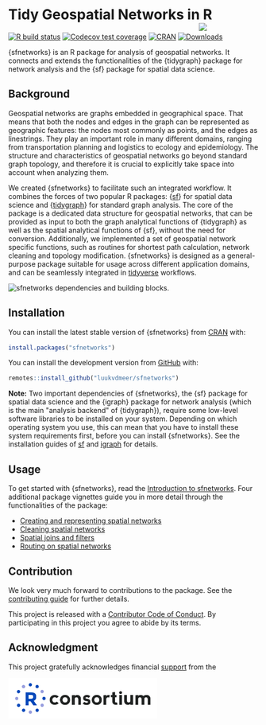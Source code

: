 # Tidy Geospatial Networks in R <img src="man/figures/logo.png" align="right" width="120" />

<!-- badges: start -->

[![R build status](https://github.com/luukvdmeer/sfnetworks/workflows/R-CMD-check/badge.svg)](https://github.com/luukvdmeer/sfnetworks/actions)
[![Codecov test coverage](https://codecov.io/gh/luukvdmeer/sfnetworks/branch/master/graph/badge.svg)](https://app.codecov.io/gh/luukvdmeer/sfnetworks)
[![CRAN](https://www.r-pkg.org/badges/version/sfnetworks)](https://cran.r-project.org/package=sfnetworks)
[![Downloads](https://cranlogs.r-pkg.org/badges/sfnetworks)](https://cran.r-project.org/package=sfnetworks)

<!-- badges: end -->

{sfnetworks} is an R package for analysis of geospatial networks. It connects and extends the functionalities of the {tidygraph} package for network analysis and the {sf} package for spatial data science.

## Background

Geospatial networks are graphs embedded in geographical space. That means that both the nodes and edges in the graph can be represented as geographic features: the nodes most commonly as points, and the edges as linestrings. They play an important role in many different domains, ranging from transportation planning and logistics to ecology and epidemiology. The structure and characteristics of geospatial networks go beyond standard graph topology, and therefore it is crucial to explicitly take space into account when analyzing them.

We created {sfnetworks} to facilitate such an integrated workflow. It combines the forces of two popular R packages: {[sf](https://r-spatial.github.io/sf/)} for spatial data science and {[tidygraph](https://tidygraph.data-imaginist.com/index.html)} for standard graph analysis. The core of the package is a dedicated data structure for geospatial networks, that can be provided as input to both the graph analytical functions of {tidygraph} as well as the spatial analytical functions of {sf}, without the need for conversion. Additionally, we implemented a set of geospatial network specific functions, such as routines for shortest path calculation, network cleaning and topology modification. {sfnetworks} is designed as a general-purpose package suitable for usage across different application domains, and can be seamlessly integrated in [tidyverse](https://www.tidyverse.org/) workflows.

<picture>
  <source media="(prefers-color-scheme: dark)" srcset="https://raw.githubusercontent.com/luukvdmeer/sfnetworks/refs/heads/v1.0/vignettes/figures/dependencies-dark.png">
  <source media="(prefers-color-scheme: light)" srcset="https://raw.githubusercontent.com/luukvdmeer/sfnetworks/refs/heads/v1.0/vignettes/figures/dependencies.png">
  <img alt="sfnetworks dependencies and building blocks." src="https://github.com/luukvdmeer/sfnetworks/blob/v1.0/vignettes/figures/dependencies.png">
</picture>

## Installation

You can install the latest stable version of {sfnetworks} from [CRAN](https://cran.r-project.org/package=sfnetworks) with:

```r
install.packages("sfnetworks")
```

You can install the development version from [GitHub](https://github.com/luukvdmeer/sfnetworks) with:

```r
remotes::install_github("luukvdmeer/sfnetworks")
```

**Note:** Two important dependencies of {sfnetworks}, the {sf} package for spatial data science and the {igraph} package for network analysis (which is the main "analysis backend" of {tidygraph}), require some low-level software libraries to be installed on your system. Depending on which operating system you use, this can mean that you have to install these system requirements first, before you can install {sfnetworks}. See the installation guides of [sf](https://github.com/r-spatial/sf#installing) and [igraph](https://github.com/igraph/rigraph#installation) for details.

## Usage

To get started with {sfnetworks}, read the [Introduction to sfnetworks](https://luukvdmeer.github.io/sfnetworks/articles/sfn01_intro.html). Four additional package vignettes guide you in more detail through the functionalities of the package:

- [Creating and representing spatial networks](https://luukvdmeer.github.io/sfnetworks/articles/sfn02_create_represent.html)
- [Cleaning spatial networks](https://luukvdmeer.github.io/sfnetworks/articles/sfn03_cleaning.html)
- [Spatial joins and filters](https://luukvdmeer.github.io/sfnetworks/articles/sfn04_join_filter.html)
- [Routing on spatial networks](https://luukvdmeer.github.io/sfnetworks/articles/sfn05_routing.html)

## Contribution

We look very much forward to contributions to the package. See the [contributing guide](https://github.com/luukvdmeer/sfnetworks/blob/master/CONTRIBUTING.md) for further details.

This project is released with a [Contributor Code of Conduct](https://github.com/luukvdmeer/sfnetworks/blob/master/CODE_OF_CONDUCT.md). By participating in this project you agree to abide by its terms.

## Acknowledgment

This project gratefully acknowledges financial [support](https://www.r-consortium.org/projects) from the

<a href="https://www.r-consortium.org/all-projects/awarded-projects">
<img src="https://raw.githubusercontent.com/RConsortium/artwork/main/r_consortium/R_Consortium-logo-horizontal-color.png" width="300">
</a>
